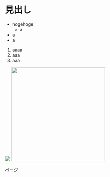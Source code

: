 
# 見出し

- hogehoge
  - a
- a
- a

1. aaaa
2. aaa
3. aaa

![](./images/2021-09-16.png)
<img src="images/2021-09-16.png" width="300px">

[ページ](pages/test.md)
